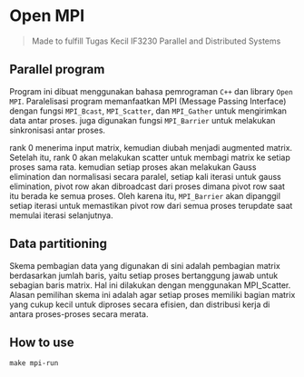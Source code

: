 # Open MPI

> Made to fulfill Tugas Kecil IF3230 Parallel and Distributed Systems

## Parallel program
Program ini dibuat menggunakan bahasa pemrograman `C++` dan library `Open MPI`. Paralelisasi program memanfaatkan MPI (Message Passing Interface) dengan fungsi `MPI_Bcast`, `MPI_Scatter`, dan `MPI_Gather` untuk mengirimkan data antar proses. juga digunakan fungsi `MPI_Barrier` untuk melakukan sinkronisasi antar proses.

rank 0 menerima input matrix, kemudian diubah menjadi augmented matrix. Setelah itu, rank 0 akan melakukan scatter untuk membagi matrix ke setiap proses sama rata. kemudian setiap proses akan melakukan Gauss elimination dan normalisasi secara paralel, setiap kali iterasi untuk gauss elimination, pivot row akan dibroadcast dari proses dimana pivot row saat itu berada ke semua proses. Oleh karena itu, `MPI_Barrier` akan dipanggil setiap iterasi untuk memastikan pivot row dari semua proses terupdate saat memulai iterasi selanjutnya. 

## Data partitioning
Skema pembagian data yang digunakan di sini adalah pembagian matrix berdasarkan jumlah baris, yaitu setiap proses bertanggung jawab untuk sebagian baris matrix. Hal ini dilakukan dengan menggunakan MPI_Scatter. Alasan pemilihan skema ini adalah agar setiap proses memiliki bagian matrix yang cukup kecil untuk diproses secara efisien, dan distribusi kerja di antara proses-proses secara merata.

## How to use
```
make mpi-run
```
